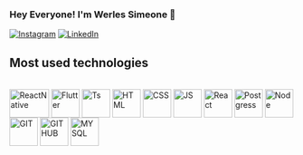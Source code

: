 ### Hey Everyone! I'm Werles Simeone 👋

[![Instagram](https://img.shields.io/badge/Instagram-E4405F?style=for-the-badge&logo=instagram&logoColor=white)](https://www.instagram.com/simeone08)
[![LinkedIn](https://img.shields.io/badge/LinkedIn-0077B5?style=for-the-badge&logo=linkedin&logoColor=white)](https://www.linkedin.com/in/simeone08)

## Most used technologies

<div style="display: inline_block"></br>

  <img align="center" height="50" width="70" alt="ReactNative" src="https://img.shields.io/badge/React_Native-20232A?style=for-the-badge&logo=react&logoColor=61DAFB"/>
  <img align="center" height="50" width="50" alt="Flutter" src="https://cdn.jsdelivr.net/gh/devicons/devicon/icons/flutter/flutter-original.svg"/> 
  <img align="center" height="50" width="50" alt="Ts" src="https://cdn.jsdelivr.net/gh/devicons/devicon/icons/typescript/typescript-original.svg" />
  <img align="center" height="50" width="50" alt="HTML" src="https://cdn.jsdelivr.net/gh/devicons/devicon/icons/html5/html5-original-wordmark.svg" />
  <img align="center" height="50" width="50" alt="CSS" src="https://cdn.jsdelivr.net/gh/devicons/devicon/icons/css3/css3-original-wordmark.svg" />
  <img align="center" height="50" width="50" alt="JS" src="https://cdn.jsdelivr.net/gh/devicons/devicon/icons/javascript/javascript-original.svg" />
  <img align="center" height="50" width="50" alt="React" src="https://cdn.jsdelivr.net/gh/devicons/devicon/icons/react/react-original-wordmark.svg" />
  <img align="center" height="50" width="50" alt="Postgress" src="https://cdn.jsdelivr.net/gh/devicons/devicon/icons/postgresql/postgresql-original-wordmark.svg" />
  <img align="center" height="50" width="50" alt="Node" src="https://cdn.jsdelivr.net/gh/devicons/devicon/icons/nodejs/nodejs-original-wordmark.svg" />
  <img align="center" height="50" width="50" alt="GIT" src="https://cdn.jsdelivr.net/gh/devicons/devicon/icons/git/git-original-wordmark.svg" />
  <img align="center" height="50" width="50" alt="GITHUB" src="https://cdn.jsdelivr.net/gh/devicons/devicon/icons/github/github-original-wordmark.svg" />
  <img align="center" height="50" width="50" alt="MYSQL" src="https://cdn.jsdelivr.net/gh/devicons/devicon/icons/mysql/mysql-original-wordmark.svg" />
</div>
